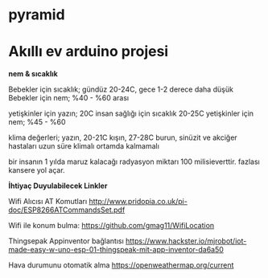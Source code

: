 # pyramid


<h1>Akıllı ev arduino projesi</h1>

<b>nem & sıcaklık</b>

Bebekler için sıcaklık; gündüz 20-24C, gece 1-2 derece daha düşük
Bebekler için nem; %40 - %60 arası

yetişkinler için yazın; 20C 
insan sağlığı için sıcaklık 20-25C 
yetişkinler için nem; %45 - %60

klima değerleri; yazın, 20-21C kışın, 27-28C
burun, sinüzit ve akciğer hastaları uzun süre klimalı ortamda kalmamalı

bir insanın 1 yılda maruz kalacağı radyasyon miktarı 100 milisieverttir. fazlası kansere yol açar.



<b>İhtiyaç Duyulabilecek Linkler</b>

Wifi Alıcısı AT Komutları
http://www.pridopia.co.uk/pi-doc/ESP8266ATCommandsSet.pdf

Wifi ile konum bulma:
https://github.com/gmag11/WifiLocation

Thingsepak Appinventor bağlantısı
https://www.hackster.io/mjrobot/iot-made-easy-w-uno-esp-01-thingspeak-mit-app-inventor-da6a50

Hava durumunu otomatik alma
https://openweathermap.org/current
